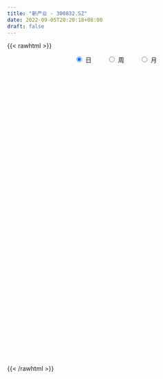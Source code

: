 ```yaml
---
title: "新产业 - 300832.SZ"
date: 2022-09-05T20:20:18+08:00
draft: false
---
```

{{< rawhtml >}}
    <div style="text-align: center">
        <label style="padding: 1rem;"><input style="margin-right: .5rem" type="radio" name="period" value="D" checked onclick="period_change(this)">日</label>
        <label style="padding: 1rem;"><input style="margin-right: .5rem" type="radio" name="period" value="W" onclick="period_change(this)">周</label>
        <label style="padding: 1rem;"><input style="margin-right: .5rem" type="radio" name="period" value="M" onclick="period_change(this)">月</label>
    </div>
    <div id="chart" style="height: 700px;"></div> 
    <script type="text/javascript">
        const D_v = [21527.23,15026.0,11870.18,11210.2,25094.48,33501.82,16575.4,20590.67,21605.47,18349.74,20082.68,20900.46,28835.96,21127.21,19014.3,18456.12,12357.0,22994.43,11749.67,22983.28,17287.8,11069.82,21533.46,12951.65,13551.0,11939.18,19285.1,33345.3,13698.25,9348.93,9142.89,15750.95,14903.64,15680.09,33486.33,20994.15,28727.74,29479.83,23113.18,37081.89,17005.87,15296.6,19901.8,12825.53,16899.08,10808.74,8749.0,52841.78,20041.59,22522.09,16405.88,12682.83,18683.96,24362.35,18783.94,9694.22,18273.26,9460.58,7686.54,16518.55,9190.98,8129.34,6752.28,12073.12,12780.47,7477.0,18889.81,6593.13,5570.04,7320.64,12380.61,7468.82,13187.35,9285.34,10644.51,11438.94,8049.69,6136.37,11923.19,10493.55,11040.78,8730.7,15473.18,10716.44,11436.16,12325.81,24031.91,15506.07,9952.88,11721.79,22081.49,15197.46,14693.81,19611.32,17001.48,17116.31,15898.29,26145.07,12942.13,11593.37,10640.98,8451.13,12917.7,15634.39,14927.59,11202.82,14709.58,23230.41,24079.88,15619.17,7248.31,7430.82,14419.42,6972.0,10994.29,27156.83,10879.34,10099.53,15909.0,13050.09,9344.82,9758.31,7877.58,8916.57,7563.95,8979.95,5427.55,10075.58,8568.0,5574.82,6245.0,8241.82,5571.52,11744.45,9634.76,12760.0,16151.71,9172.6,21357.0,11116.2,7708.0,10633.17,17064.03,15667.0,7739.89,9559.05,16909.41,13079.67,11556.09,8391.95,22087.15,14500.11,12113.99,13138.26,12563.25,10916.59,12159.4,8044.62,7601.78,11378.05,7690.92,6927.68,7895.95,6167.07,21597.94,10726.37,7018.56,16011.07,26267.03,10943.66,9916.38,7928.0,8378.45,10857.03,6319.0,6461.67,15354.07,30652.16,32934.47,24045.02,11995.91,12820.7,12899.47,32702.29,26874.79,37292.26,21626.6,21444.3,27337.27,39234.57,48042.19,33319.5,28482.96,16860.13,21324.38,30032.12,39875.13,32778.5,53518.41,35877.99,27888.57,20253.09,32884.33,21845.74,18645.17,37022.91,23620.7,23698.09,36100.74,21127.38,17225.76,24241.4,31165.07,35350.66,30525.92,23132.65,27979.11,21350.28,27248.67,23058.11,18722.77,13197.05,30185.66,14405.76,12204.4,22575.0,34882.9,24166.17,21987.6,29992.22,21754.9,26838.21,28628.58,26343.55,53608.32,38117.37,20462.2,22985.61,26938.74,42711.48,33674.98,24372.14,18238.57,19878.9,25561.65,12343.37,19353.55,114953.58,56322.38,42687.07,51518.64,22526.91,25818.15,16239.3,17912.05,22473.15,18649.07,28403.17,26365.28,19577.19,24125.56,16334.46,15402.12,14886.35,15523.94,17961.37,16798.81,22485.01,18641.2,11550.2,22511.73,58491.1,69114.57,31148.2,32020.52,17815.87,19061.72,22678.7,26548.48,31582.74,23321.6,17537.45,13656.4,12458.33,13215.83,19556.58,14976.9,29675.43,16685.92,60733.68,40936.24,20174.41,39574.67,30501.36,21081.91,15048.0,29839.2,21121.1,15977.86,17580.37,17023.33,45412.47,29025.31,27764.59,17903.49,13004.89,12013.4,14136.99,17810.95,19959.2,16373.95,27236.25,48381.5,26132.85,26868.74,40499.73,14343.31,12008.5,12094.76,30357.65,101301.91,47002.86,38465.62,28689.3,22611.92,34449.11,27852.61,21177.75,16380.9,21170.02,24077.48,19229.07,25893.16,21706.56,28492.3,25402.81,25273.21,15193.9,18131.58,52590.9,38949.58,38995.12,51630.01,46036.63,117680.42,83464.95,50668.78,23107.97,24788.38,39376.03,12867.7,25154.22,13361.49,13702.0,11469.57,11442.09,12632.25,11697.74,18093.96,34124.41,25647.1,20075.47,16992.92,12394.2,11570.93,15969.99,20351.66,19091.55,18536.74,23092.6,55387.91,30634.57,13402.58,15365.04,13828.52,18603.44,26018.36,33740.48,22797.96,59602.4,83970.46,51274.19,44702.36,33335.16,21715.11,21360.33,19083.12,27454.18,21074.46,24316.91,12905.1,27897.46,18188.58,20069.3,11276.1,18415.81,12621.5,12392.02,13255.82,18721.76,21508.04,18482.76,11532.3,17527.07,28206.98,28069.03,17828.81,72672.64,88073.46,74417.48,57501.19,35087.26,56444.64,38871.5,35728.35,36451.5,38174.97,36029.76,28968.9,21357.9,21034.28,33904.2,17540.8,21186.27,38209.37,27272.94,27077.66,22325.2,21457.63,20765.17,27950.24,25907.67,30380.69,17839.0,53022.72,27969.81,24824.15,42216.42,68438.81,46403.05,55437.77,44935.22,25934.41,25818.81,38123.6,29630.35,23390.92,31008.0,29193.24,49258.25,27120.12,44463.28,66398.8,42173.59,57764.16,46739.26,37408.68,28591.58,26973.4,20013.28,22035.97,23209.47,23195.1,23117.7,20106.3,17609.61,18997.49,13365.59,28057.76,19199.19,52570.79,20898.75,31054.3,22316.12,25370.5,30725.87,27402.3,32392.14,32267.99,17626.32,16528.87,16097.36,21070.05,15496.41,24452.31,14987.72,23219.52,16466.01,24700.67,19880.94,33625.52,19949.06,13533.17,59691.02,38223.08,22175.8,27073.24,27679.3,34457.94,23507.21]
const D_histogram = [0.0,0.0516923077,-0.2429293009,-0.413145441,0.1171275825,0.7016481567,0.8246130729,0.414471181,0.6014219844,0.8087470345,0.8680736679,1.0375948294,0.5067784721,0.1482451464,-0.2146736949,-0.6367702223,-0.7449952358,-1.4442884275,-1.9418624559,-1.6775018178,-1.3540431956,-0.9148775866,-0.7259832256,-0.4954322953,-0.1482584194,0.2547891189,0.6328574541,1.3071361368,1.5192890069,1.3895537779,1.1710553108,1.3517922144,1.5002578609,1.755140457,2.8328315337,3.3313604588,3.6124828482,3.3891149925,3.5842395089,2.7686137095,2.4172031644,1.8067941789,0.793896399,-0.4206234117,-0.5073289303,-0.2917883266,-0.0978271233,-1.1513590611,-1.9972055748,-2.8101286309,-2.8756526904,-2.890948989,-2.9752244371,-3.2823504981,-3.193117969,-3.1725820051,-3.4678324813,-3.400923818,-3.2208395698,-2.579439794,-2.2254724625,-1.8315728197,-1.4661329678,-1.2536855403,-0.9290683623,-0.8355861025,-1.1982100726,-1.2869893745,-1.1939881703,-1.1883155138,-0.9005630995,-0.5849720732,-0.0488864675,0.4410565215,0.9053836362,1.2749203856,1.2328295202,1.1408188058,0.8755145738,1.0999898642,1.3887077691,1.4371008862,1.4566861192,1.1188256208,1.0283825349,0.6780456527,0.0380424654,-0.601997652,-0.9333591036,-1.0434526222,-1.4208868016,-1.6709974683,-1.6431423029,-1.2064824028,-0.8375043108,-0.322888587,-0.0699775339,-0.0363160788,-0.0045498645,0.2113593373,0.2602988538,0.3118308006,0.5919572837,0.9999666865,1.1651581292,1.2823507107,1.5403581825,1.9563817563,1.6334184449,0.8981322715,0.4310276654,0.0004411431,-0.6910102865,-0.9848399641,-1.2740909424,-1.7115219645,-2.1888323635,-2.4071338898,-1.7971379596,-0.9830416715,-0.2869478323,0.1244875819,0.3905359443,0.7433510588,0.5968448243,0.2713287382,0.0861837793,-0.2395099882,-0.1308800081,-0.1427937975,-0.0518989846,-0.3045399347,-0.2754647665,0.0326728939,-0.1756969185,-0.6569131183,-0.9894976845,-1.2302927536,-1.7210463614,-1.9591053113,-1.911430946,-1.7683227749,-1.2344655864,-0.5032027453,-0.0338414157,0.4236124841,1.1677453688,1.8316364738,2.2760686128,2.6782689035,3.1250899717,3.1730249755,3.3919703548,3.6472009516,3.719049053,3.634995749,3.2125842541,2.5259092324,2.1288641741,1.9605858669,1.6566965553,1.2888977995,1.0231055997,0.7588220446,1.0787768418,1.2868406069,1.1767223981,0.4516206078,0.6894937136,0.5436802582,0.464365321,0.1030833656,-0.4360094808,-1.1466415866,-1.5739280885,-1.6642537729,-2.1443094417,-2.8570948106,-2.3744602574,-1.6653314728,-1.1954248349,-0.774836757,-0.5879610279,-4.2600051316,-6.4483932456,-7.3183386998,-7.4910788761,-7.1541083874,-6.562837682,-5.6431426551,-4.5286969834,-3.5802390635,-2.8616180094,-2.1669554837,-1.3937035059,-0.6493951011,0.1336844015,0.7593110016,1.2893745907,1.6177728462,1.7395183393,1.8688098739,1.8016174112,1.7083297007,1.6730729748,1.8541042317,1.7830132599,1.7086367409,1.5339263136,1.4589824703,1.4478119297,1.3277565314,1.0616730575,1.1342346571,1.142714761,1.1890292389,1.0567230685,0.9267545404,0.9273965498,1.0454077557,1.1180101036,1.0983610554,0.9039072964,0.8179828449,0.7778335253,0.6652369399,0.5001309217,0.341537071,0.1958365938,0.1585827309,0.2483284693,0.2834928058,0.4012960982,0.5204097976,0.8288348066,0.891967508,0.8285602568,0.7153554434,0.7807353039,0.9796452229,1.1091903391,1.0876607002,1.0970871031,1.0922890436,0.8893515863,0.7839864947,0.7039474686,0.1190688257,-0.3210753548,-0.6345725414,-0.6197895428,-0.6258000908,-0.5697119096,-0.5229300891,-0.5285523734,-0.5010652876,-0.4678028422,-0.3001335807,-0.1169529461,0.0200269499,0.1469880023,0.2370663784,0.2285655978,0.2386122457,0.2458118457,0.2273149423,0.221243282,0.2968020416,0.2733835067,0.2549028333,0.2609647573,0.4161522089,0.6793375102,0.8263901828,0.8214996657,0.7682595304,0.6417205201,0.4890880308,0.471853268,0.5214422569,0.4266085512,0.3192810008,0.3092148643,0.2488904831,0.1417912938,0.0081129999,-0.0905630512,-0.0929981247,-0.1413471042,-0.3636743187,-0.5491851555,-0.6125753355,-0.5589655606,-0.3691029578,-0.2350539373,-0.1092939392,0.0279015751,0.10246773,0.1802234847,0.1872066675,0.2409356574,0.4010085664,0.5214276687,0.4927052009,0.439171291,0.3859313118,0.3264905784,0.3095693639,0.3233090867,0.3471512257,0.2770050888,0.3060716704,0.3051186384,0.2885334864,0.1098380028,-0.1549661601,-0.3146408072,-0.3878475921,-0.3970309792,-0.2855655156,0.0584248342,0.2881226274,0.2911728424,0.194099042,0.0848645445,-0.0877241704,-0.122296122,-0.1990969946,-0.2378977219,-0.2975295502,-0.2719636376,-0.2179684911,-0.222516662,-0.2317424118,-0.231400981,-0.2315734585,-0.1568645328,-0.1434412022,-0.1024368667,0.0771067589,0.2228536771,0.2818333534,0.3197090813,0.2727199963,0.439224257,0.4139150653,0.262382505,0.1648019445,0.1019481099,-0.1402936686,-0.3032644042,-0.5087852752,-0.5828999283,-0.6492100302,-0.6878036787,-0.6645910996,-0.5653274338,-0.4369895526,-0.385504942,-0.4893098825,-0.5900784766,-0.5782937912,-0.498453498,-0.440909686,-0.3534037779,-0.2432418143,-0.1713250201,-0.0476251669,-0.0101637872,0.0874525142,0.3221171939,0.3979873419,0.4236888359,0.4443505508,0.4482703644,0.376013656,0.1587480523,-0.0751992276,-0.1131612637,0.1252122675,0.1187640951,-0.0544679512,-0.1290259469,-0.1100928342,-0.0696789557,-0.0107411561,-0.0026084845,0.0204852054,0.0408498696,-0.0227050541,-0.0467691935,-0.0083371275,0.031532787,0.0261078127,0.0212357095,0.0781820957,0.0890250872,0.1033852356,0.0640782603,0.0517605116,-0.0343724279,-0.0051862733,-0.0054322427,0.0684351907,0.1719637057,0.2589080109,0.2690448295,0.4315594247,0.6028591903,0.6595450939,0.7579811218,0.733384157,0.8093416606,0.8365609639,0.8567019537,0.7921785994,0.7138185818,0.6656429047,0.6048474927,0.5513524109,0.3961288398,0.2073523995,0.0427069377,-0.047225914,0.0083036829,-0.0017241243,-0.1512298174,-0.1859698305,-0.202691491,-0.2686841793,-0.2829914352,-0.2488301961,-0.1453083694,-0.11126012,0.0710796773,0.1311523079,0.1092276881,-0.0250939808,-0.0964064101,-0.162558422,-0.0671989365,0.0128661732,0.0542297054,0.0945709591,0.1332175201,0.0925293144,0.007228547,-0.1041320845,-0.1230050487,-0.0922114791,-0.09614781,-0.0371873641,0.0320242742,0.0765183878,0.1789561997,0.1498372965,0.1555942924,0.0427937204,0.0044507856,-0.0267051706,-0.1582378531,-0.2899075389,-0.2794447247,-0.3521152722,-0.381020889,-0.376920908,-0.3163897914,-0.3167527229,-0.4138923223,-0.4227025328,-0.4870434115,-0.4904476523,-0.4913759486,-0.4844783499,-0.4272606264,-0.3883921056,-0.398552906,-0.3748238191,-0.2243055042,-0.1363526093,-0.0982961349,-0.0990283063,-0.006383861,0.0729366669,0.0642768276,0.0697031388,0.0547971037,0.0514161888,0.0329828588,0.0340858698,-0.050342655,-0.1104497523,-0.1091521644,-0.2434087736,-0.3318673051,-0.3830360705,-0.3817498994,-0.3920938696,-0.2825706801,-0.2185243995]
const D_fast = [0.0,0.0646153846,-0.2907385492,-0.5642410495,-0.0046861304,0.755246483,1.0843646674,0.7778405707,1.1151468702,1.524658679,1.8010037294,2.2299235982,1.8258018589,1.5043298198,1.0877425548,0.5064534718,0.2119796493,-0.8483856492,-1.8314252916,-1.9864401079,-2.0014922846,-1.7910460723,-1.7836475176,-1.6769546612,-1.3668453901,-0.9001005721,-0.3638178734,0.6372448434,1.2292199653,1.4468731808,1.5211385414,2.0398234986,2.5633536104,3.2570213206,5.0429202808,6.3742893206,7.5585324221,8.1824433145,9.2736277081,9.150155336,9.403045582,9.2443351413,8.4299114611,7.1102357976,6.8966980464,7.0392915684,7.2087959909,5.8674242878,4.5222763804,3.0068211666,2.2223839345,1.4843503887,0.6562688313,-0.4714448542,-1.1804918174,-1.9531013548,-3.1153099513,-3.8986322425,-4.5237578867,-4.5272180594,-4.7296188436,-4.7936124056,-4.7947057958,-4.8956797533,-4.8033296659,-4.9187439317,-5.58092042,-5.9914470655,-6.1969429039,-6.4883491259,-6.4257374864,-6.2563894785,-5.7325254896,-5.1323183702,-4.4416453465,-3.7533785006,-3.4872619861,-3.294067999,-3.3404935875,-2.8410208311,-2.205125984,-1.7974576452,-1.4137008824,-1.4718549756,-1.3052024278,-1.4860278969,-2.1165204678,-2.9070599982,-3.4717612256,-3.8427178999,-4.5753737797,-5.2432338134,-5.6261642237,-5.4911249244,-5.3315229101,-4.897629333,-4.6622126633,-4.637630228,-4.6070014798,-4.3382524437,-4.2242382137,-4.0947485667,-3.6666327628,-3.0086316883,-2.5521507133,-2.1143704541,-1.4712734367,-0.5661544238,-0.480763124,-0.9915162296,-1.3508639193,-1.7813401558,-2.645544157,-3.1855838256,-3.7933575395,-4.6586690528,-5.6831875427,-6.5032725414,-6.3425611011,-5.7742252308,-5.1498683498,-4.7073110401,-4.3436286916,-3.8049758124,-3.8022708408,-4.0599547424,-4.2235537565,-4.6091250211,-4.5332150429,-4.5808272818,-4.502907215,-4.8316831488,-4.8714741722,-4.5551682883,-4.8074623303,-5.4529068097,-6.0328657971,-6.5812340545,-7.5022492527,-8.2300845305,-8.6602679016,-8.9592404242,-8.7339996323,-8.1285374776,-7.6676365019,-7.104279481,-6.0682102541,-4.9464100307,-3.9329607385,-2.8611932219,-1.6330996608,-0.7919084131,0.2750295549,1.4420603896,2.4436707542,3.2683663874,3.6491009561,3.5939032425,3.7290742277,4.0509423873,4.1612272145,4.1156529085,4.1056371086,4.0310590647,4.6207080723,5.1504819892,5.3345443799,4.7223477416,5.1325942758,5.1227008849,5.1594772779,4.8239661639,4.1758709474,3.178578445,2.3578099209,1.8514207933,0.835287764,-0.5917713075,-0.7027518187,-0.4099559022,-0.238905473,-0.0120265844,0.0278588878,-4.7091864989,-8.5096729243,-11.2092030534,-13.2547129488,-14.7062695569,-15.7557082719,-16.2467989089,-16.264527483,-16.211129329,-16.2079127773,-16.0549891225,-15.6301630211,-15.0482033917,-14.2317027886,-13.4162484382,-12.5638412014,-11.8309997344,-11.2743746564,-10.6778806534,-10.2946687632,-9.9608740485,-9.5778625308,-8.9333052159,-8.5586428728,-8.2058602066,-7.9970890554,-7.7072872811,-7.3565048394,-7.1446211048,-7.1452863144,-6.7891660505,-6.4950072563,-6.1514354687,-6.019560872,-5.9178407649,-5.6853496182,-5.3059864733,-4.9538815995,-4.6989403838,-4.6674173187,-4.548846059,-4.3945369972,-4.3408243478,-4.3808976355,-4.4541072184,-4.5508485472,-4.5484567274,-4.3966288717,-4.2905913337,-4.0724640167,-3.8232478679,-3.3076141574,-3.0214895789,-2.8777567659,-2.8121227184,-2.551559032,-2.1077378073,-1.7008951063,-1.4505095702,-1.1668113915,-0.89853719,-0.8791367509,-0.7885052187,-0.6925573777,-1.2476688141,-1.7680818334,-2.2402221552,-2.3803865424,-2.542847113,-2.6291869093,-2.713137611,-2.8508979887,-2.9486772248,-3.0323654899,-2.9397296236,-2.7857872256,-2.643800592,-2.4800925391,-2.3307475684,-2.2821069495,-2.2124072401,-2.1437546788,-2.1054228466,-2.0561836864,-1.9064244164,-1.8614970747,-1.8162520397,-1.7449489264,-1.4857234225,-1.0527037437,-0.6990535253,-0.4985691261,-0.3597443787,-0.325853259,-0.3562137406,-0.2554851864,-0.0755356332,-0.0637172012,-0.0912245014,-0.0239869218,-0.0220886823,-0.0937400481,-0.225390092,-0.3467069059,-0.3723915106,-0.4560772662,-0.7693230603,-1.092130186,-1.3086641998,-1.3947958152,-1.2972089518,-1.2219234156,-1.1234869023,-0.9793159943,-0.8791329068,-0.7563212809,-0.7025364312,-0.588573527,-0.3282484763,-0.0774724569,0.0169813755,0.0732402884,0.1164831371,0.1386650483,0.1991361747,0.2937031693,0.4043331146,0.40343825,0.5090227492,0.5843493768,0.6398975964,0.4886616135,0.1851159105,-0.0532189383,-0.2233876212,-0.3318287532,-0.2917546685,0.0668418898,0.3685703399,0.4444137656,0.3958647257,0.3078463642,0.1133266068,0.0481806247,-0.0783944966,-0.1766696544,-0.3106838702,-0.3531088671,-0.3536058433,-0.4137831797,-0.4809445324,-0.5384533468,-0.596519189,-0.5610263964,-0.5834633664,-0.5680682476,-0.3692479323,-0.1677875948,-0.0383495801,0.0794534181,0.1006443322,0.3769546571,0.4551242318,0.3691872976,0.3128072233,0.2754404161,-0.0018747795,-0.2406616161,-0.5733788059,-0.7932184411,-1.0218310506,-1.2323756187,-1.3753108146,-1.4173790072,-1.3982885141,-1.4431801391,-1.6693125502,-1.9176007635,-2.0503895258,-2.0951626072,-2.1478462167,-2.148691253,-2.099339743,-2.0702542039,-1.9584606424,-1.9235402094,-1.8040607795,-1.4888668013,-1.3134998178,-1.1818761148,-1.0501267622,-0.9341393576,-0.9123926519,-1.0899712426,-1.3427183294,-1.4089706814,-1.1392940833,-1.116051232,-1.3029002661,-1.4097147485,-1.4183048443,-1.3953107047,-1.3390581941,-1.3315776437,-1.3033626525,-1.2727855208,-1.3420167081,-1.3777731458,-1.3414253618,-1.2936722505,-1.2925702716,-1.2921334474,-1.2156415373,-1.182542274,-1.1423358167,-1.1656232269,-1.1650008477,-1.2597268942,-1.2318373079,-1.2334413379,-1.1424651069,-0.9959456654,-0.8442743575,-0.7668763316,-0.4964718801,-0.174457317,0.0471148601,0.3350461684,0.4937952429,0.7720881617,1.0084477059,1.2427641841,1.3762854797,1.4763801076,1.5946151567,1.6850316178,1.7693746388,1.7131832775,1.5762449372,1.4222762098,1.3205368796,1.3781423972,1.3676835589,1.1803704114,1.0991379408,1.0317434074,0.8985796744,0.8135245597,0.7854782497,0.852672984,0.8589062035,1.05901592,1.1518766277,1.1572589299,1.0166637658,0.921249734,0.8144581166,0.893017868,0.9762995209,1.0312204795,1.0952044729,1.167155414,1.1495995368,1.0661059062,0.9287122536,0.8790880272,0.886828727,0.8588554436,0.9085190484,0.9857367554,1.0493604659,1.1965373278,1.2048777486,1.2495333177,1.1474311758,1.1102009373,1.0723686885,0.9012765427,0.6971299721,0.6377316052,0.4770322396,0.3528714006,0.2627411546,0.2441748234,0.1646237112,-0.0359889689,-0.1504748126,-0.3365765441,-0.4625926979,-0.5863649814,-0.7005869702,-0.7501844032,-0.8084139089,-0.9182129358,-0.9881898037,-0.8937478648,-0.8398831222,-0.8264006815,-0.8518899296,-0.7608414495,-0.6632867549,-0.6558773873,-0.6330252914,-0.6342320506,-0.6247589183,-0.6349465335,-0.6253220551,-0.7223362437,-0.810055779,-0.8360462322,-1.0311550349,-1.2025803926,-1.3495081756,-1.4436594793,-1.552026917,-1.5131463975,-1.5037312168]
const D_slow = [0.0,0.0129230769,-0.0478092483,-0.1510956085,-0.1218137129,0.0535983263,0.2597515945,0.3633693897,0.5137248858,0.7159116445,0.9329300614,1.1923287688,1.3190233868,1.3560846734,1.3024162497,1.1432236941,0.9569748852,0.5959027783,0.1104371643,-0.3089382901,-0.647449089,-0.8761684857,-1.0576642921,-1.1815223659,-1.2185869707,-1.154889691,-0.9966753275,-0.6698912933,-0.2900690416,0.0573194029,0.3500832306,0.6880312842,1.0630957494,1.5018808637,2.2100887471,3.0429288618,3.9460495739,4.793328322,5.6893881992,6.3815416266,6.9858424177,7.4375409624,7.6360150621,7.5308592092,7.4040269766,7.331079895,7.3066231142,7.0187833489,6.5194819552,5.8169497975,5.0980366249,4.3752993776,3.6314932684,2.8109056439,2.0126261516,1.2194806503,0.35252253,-0.4977084245,-1.3029183169,-1.9477782654,-2.5041463811,-2.962039586,-3.3285728279,-3.641994213,-3.8742613036,-4.0831578292,-4.3827103474,-4.704457691,-5.0029547336,-5.300033612,-5.5251743869,-5.6714174052,-5.6836390221,-5.5733748917,-5.3470289827,-5.0282988863,-4.7200915062,-4.4348868048,-4.2160081613,-3.9410106953,-3.593833753,-3.2345585315,-2.8703870017,-2.5906805964,-2.3335849627,-2.1640735496,-2.1545629332,-2.3050623462,-2.5384021221,-2.7992652776,-3.1544869781,-3.5722363451,-3.9830219208,-4.2846425215,-4.4940185992,-4.574740746,-4.5922351295,-4.6013141492,-4.6024516153,-4.549611781,-4.4845370675,-4.4065793674,-4.2585900465,-4.0085983748,-3.7173088425,-3.3967211648,-3.0116316192,-2.5225361801,-2.1141815689,-1.889648501,-1.7818915847,-1.7817812989,-1.9545338705,-2.2007438616,-2.5192665972,-2.9471470883,-3.4943551792,-4.0961386516,-4.5454231415,-4.7911835594,-4.8629205175,-4.831798622,-4.7341646359,-4.5483268712,-4.3991156651,-4.3312834806,-4.3097375358,-4.3696150328,-4.4023350349,-4.4380334842,-4.4510082304,-4.5271432141,-4.5960094057,-4.5878411822,-4.6317654118,-4.7959936914,-5.0433681126,-5.3509413009,-5.7812028913,-6.2709792191,-6.7488369556,-7.1909176493,-7.4995340459,-7.6253347323,-7.6337950862,-7.5278919652,-7.2359556229,-6.7780465045,-6.2090293513,-5.5394621254,-4.7581896325,-3.9649333886,-3.1169407999,-2.205140562,-1.2753782988,-0.3666293615,0.436516702,1.0679940101,1.6002100536,2.0903565204,2.5045306592,2.8267551091,3.082531509,3.2722370201,3.5419312306,3.8636413823,4.1578219818,4.2707271338,4.4431005622,4.5790206267,4.695111957,4.7208827984,4.6118804282,4.3252200315,3.9317380094,3.5156745662,2.9795972058,2.2653235031,1.6717084387,1.2553755706,0.9565193618,0.7628101726,0.6158199156,-0.4491813673,-2.0612796787,-3.8908643536,-5.7636340727,-7.5521611695,-9.19287059,-10.6036562538,-11.7358304996,-12.6308902655,-13.3462947678,-13.8880336388,-14.2364595152,-14.3988082905,-14.3653871901,-14.1755594398,-13.8532157921,-13.4487725805,-13.0138929957,-12.5466905272,-12.0962861744,-11.6692037492,-11.2509355055,-10.7874094476,-10.3416561327,-9.9144969474,-9.531015369,-9.1662697515,-8.804316769,-8.4723776362,-8.2069593718,-7.9234007076,-7.6377220173,-7.3404647076,-7.0762839405,-6.8445953054,-6.6127461679,-6.351394229,-6.0718917031,-5.7973014393,-5.5713246151,-5.3668289039,-5.1723705226,-5.0060612876,-4.8810285572,-4.7956442894,-4.746685141,-4.7070394583,-4.644957341,-4.5740841395,-4.473760115,-4.3436576655,-4.1364489639,-3.9134570869,-3.7063170227,-3.5274781618,-3.3322943359,-3.0873830302,-2.8100854454,-2.5381702703,-2.2638984946,-1.9908262337,-1.7684883371,-1.5724917134,-1.3965048463,-1.3667376398,-1.4470064786,-1.6056496139,-1.7605969996,-1.9170470223,-2.0594749997,-2.190207522,-2.3223456153,-2.4476119372,-2.5645626477,-2.6395960429,-2.6688342794,-2.663827542,-2.6270805414,-2.5678139468,-2.5106725473,-2.4510194859,-2.3895665245,-2.3327377889,-2.2774269684,-2.203226458,-2.1348805813,-2.071154873,-2.0059136837,-1.9018756315,-1.7320412539,-1.5254437082,-1.3200687918,-1.1280039092,-0.9675737791,-0.8453017714,-0.7273384544,-0.5969778902,-0.4903257524,-0.4105055022,-0.3332017861,-0.2709791654,-0.2355313419,-0.2335030919,-0.2561438547,-0.2793933859,-0.3147301619,-0.4056487416,-0.5429450305,-0.6960888644,-0.8358302545,-0.928105994,-0.9868694783,-1.0141929631,-1.0072175693,-0.9816006368,-0.9365447656,-0.8897430988,-0.8295091844,-0.7292570428,-0.5989001256,-0.4757238254,-0.3659310026,-0.2694481747,-0.1878255301,-0.1104331891,-0.0296059174,0.057181889,0.1264331612,0.2029510788,0.2792307384,0.35136411,0.3788236107,0.3400820707,0.2614218689,0.1644599708,0.065202226,-0.0061891529,0.0084170557,0.0804477125,0.1532409231,0.2017656837,0.2229818198,0.2010507772,0.1704767467,0.120702498,0.0612280675,-0.01315432,-0.0811452294,-0.1356373522,-0.1912665177,-0.2492021206,-0.3070523659,-0.3649457305,-0.4041618637,-0.4400221642,-0.4656313809,-0.4463546912,-0.3906412719,-0.3201829336,-0.2402556632,-0.1720756641,-0.0622695999,0.0412091664,0.1068047927,0.1480052788,0.1734923063,0.1384188891,0.0626027881,-0.0645935307,-0.2103185128,-0.3726210204,-0.54457194,-0.7107197149,-0.8520515734,-0.9612989615,-1.057675197,-1.1800026677,-1.3275222868,-1.4720957346,-1.5967091091,-1.7069365306,-1.7952874751,-1.8560979287,-1.8989291837,-1.9108354755,-1.9133764223,-1.8915132937,-1.8109839952,-1.7114871597,-1.6055649508,-1.4944773131,-1.382409722,-1.288406308,-1.2487192949,-1.2675191018,-1.2958094177,-1.2645063508,-1.2348153271,-1.2484323149,-1.2806888016,-1.3082120101,-1.325631749,-1.3283170381,-1.3289691592,-1.3238478579,-1.3136353904,-1.319311654,-1.3310039523,-1.3330882342,-1.3252050375,-1.3186780843,-1.3133691569,-1.293823633,-1.2715673612,-1.2457210523,-1.2297014872,-1.2167613593,-1.2253544663,-1.2266510346,-1.2280090953,-1.2109002976,-1.1679093711,-1.1031823684,-1.035921161,-0.9280313049,-0.7773165073,-0.6124302338,-0.4229349534,-0.2395889141,-0.037253499,0.171886742,0.3860622304,0.5841068803,0.7625615257,0.9289722519,1.0801841251,1.2180222278,1.3170544378,1.3688925377,1.3795692721,1.3677627936,1.3698387143,1.3694076832,1.3316002289,1.2851077713,1.2344348985,1.1672638537,1.0965159949,1.0343084458,0.9979813535,0.9701663235,0.9879362428,1.0207243198,1.0480312418,1.0417577466,1.0176561441,0.9770165386,0.9602168045,0.9634333478,0.9769907741,1.0006335139,1.0339378939,1.0570702225,1.0588773592,1.0328443381,1.0020930759,0.9790402061,0.9550032536,0.9457064126,0.9537124812,0.9728420781,1.017581128,1.0550404522,1.0939390253,1.1046374554,1.1057501518,1.0990738591,1.0595143958,0.9870375111,0.9171763299,0.8291475119,0.7338922896,0.6396620626,0.5605646148,0.481376434,0.3779033535,0.2722277203,0.1504668674,0.0278549543,-0.0949890328,-0.2161086203,-0.3229237769,-0.4200218033,-0.5196600298,-0.6133659846,-0.6694423606,-0.7035305129,-0.7281045467,-0.7528616232,-0.7544575885,-0.7362234218,-0.7201542149,-0.7027284302,-0.6890291543,-0.6761751071,-0.6679293924,-0.6594079249,-0.6719935887,-0.6996060267,-0.7268940678,-0.7877462612,-0.8707130875,-0.9664721051,-1.06190958,-1.1599330474,-1.2305757174,-1.2852068173]
const D_data = [['2020-08-17', 145.45, 153.8, 145.0, 155.4],['2020-08-18', 153.78, 154.61, 153.2, 158.49],['2020-08-19', 154.05, 149.53, 149.01, 154.9],['2020-08-20', 147.81, 149.55, 147.01, 151.47],['2020-08-21', 151.51, 159.17, 151.51, 161.38],['2020-08-24', 164.33, 163.2, 160.0, 167.48],['2020-08-25', 163.47, 159.97, 159.58, 164.75],['2020-08-26', 157.65, 153.05, 152.8, 160.0],['2020-08-27', 152.9, 160.4, 150.08, 161.74],['2020-08-28', 159.98, 162.38, 158.0, 163.8],['2020-08-31', 163.5, 162.04, 160.99, 166.8],['2020-09-01', 162.0, 164.96, 160.1, 169.8],['2020-09-02', 164.17, 156.0, 155.33, 164.77],['2020-09-03', 155.93, 156.2, 153.2, 158.0],['2020-09-04', 153.1, 154.35, 152.5, 156.96],['2020-09-07', 156.0, 151.31, 150.5, 156.0],['2020-09-08', 151.4, 153.4, 148.15, 154.19],['2020-09-09', 152.0, 143.03, 142.0, 152.66],['2020-09-10', 143.3, 141.0, 140.33, 145.86],['2020-09-11', 141.96, 148.45, 137.65, 151.96],['2020-09-14', 150.01, 149.5, 148.88, 154.0],['2020-09-15', 149.74, 152.0, 147.13, 152.83],['2020-09-16', 156.01, 149.77, 149.66, 160.0],['2020-09-17', 148.11, 150.78, 146.55, 152.48],['2020-09-18', 150.81, 153.38, 150.81, 155.46],['2020-09-21', 152.42, 155.99, 151.91, 157.5],['2020-09-22', 155.75, 158.0, 155.0, 160.25],['2020-09-23', 157.8, 165.23, 156.57, 170.88],['2020-09-24', 164.51, 162.91, 161.8, 167.0],['2020-09-25', 159.08, 160.0, 159.08, 163.78],['2020-09-28', 162.56, 159.0, 158.01, 163.39],['2020-09-29', 160.03, 164.99, 158.0, 166.85],['2020-09-30', 164.64, 166.75, 164.0, 169.9],['2020-10-09', 171.02, 170.67, 167.03, 171.71],['2020-10-12', 171.97, 186.71, 171.97, 187.0],['2020-10-13', 187.2, 186.58, 184.3, 190.4],['2020-10-14', 187.0, 189.26, 185.51, 196.5],['2020-10-15', 190.0, 186.53, 184.0, 204.08],['2020-10-16', 187.0, 195.25, 183.02, 195.5],['2020-10-19', 197.5, 184.31, 181.01, 197.5],['2020-10-20', 182.84, 190.0, 182.71, 190.98],['2020-10-21', 194.0, 186.87, 185.58, 196.5],['2020-10-22', 185.94, 179.54, 174.81, 185.99],['2020-10-23', 181.33, 172.2, 171.05, 181.77],['2020-10-26', 171.45, 183.5, 169.19, 184.01],['2020-10-27', 180.89, 188.37, 180.86, 188.76],['2020-10-28', 187.49, 190.1, 185.01, 190.1],['2020-10-29', 183.58, 172.65, 165.0, 184.0],['2020-10-30', 169.99, 169.8, 168.38, 173.39],['2020-11-02', 169.97, 164.66, 159.19, 169.97],['2020-11-03', 165.51, 170.14, 163.0, 170.56],['2020-11-04', 169.88, 168.91, 166.81, 170.7],['2020-11-05', 169.98, 165.99, 164.14, 170.18],['2020-11-06', 166.0, 160.08, 157.6, 166.66],['2020-11-09', 161.32, 162.2, 157.38, 164.87],['2020-11-10', 163.5, 159.31, 159.0, 163.5],['2020-11-11', 158.47, 152.05, 152.0, 159.89],['2020-11-12', 152.18, 153.2, 152.18, 156.56],['2020-11-13', 154.34, 152.5, 151.35, 154.34],['2020-11-16', 154.8, 157.95, 152.0, 161.69],['2020-11-17', 159.0, 154.8, 153.5, 159.49],['2020-11-18', 155.0, 155.31, 153.56, 156.8],['2020-11-19', 155.28, 155.24, 154.2, 157.2],['2020-11-20', 156.3, 153.3, 152.37, 159.55],['2020-11-23', 152.06, 154.75, 150.88, 155.0],['2020-11-24', 154.0, 151.71, 151.6, 154.99],['2020-11-25', 150.25, 143.84, 143.6, 151.8],['2020-11-26', 143.87, 144.4, 141.56, 144.99],['2020-11-27', 144.42, 145.0, 142.28, 146.6],['2020-11-30', 145.82, 142.48, 141.14, 145.82],['2020-12-01', 143.0, 145.2, 142.58, 147.17],['2020-12-02', 145.0, 145.79, 143.12, 146.72],['2020-12-03', 145.19, 149.8, 145.19, 151.0],['2020-12-04', 148.01, 151.36, 148.01, 152.27],['2020-12-07', 151.37, 153.39, 150.66, 155.1],['2020-12-08', 153.4, 154.6, 153.4, 156.68],['2020-12-09', 154.63, 150.64, 150.64, 155.53],['2020-12-10', 149.95, 149.95, 148.02, 153.18],['2020-12-11', 149.7, 147.0, 146.0, 152.68],['2020-12-14', 147.01, 153.24, 147.01, 153.85],['2020-12-15', 153.9, 155.9, 152.51, 156.94],['2020-12-16', 155.1, 154.45, 152.6, 156.66],['2020-12-17', 154.06, 155.0, 153.77, 158.18],['2020-12-18', 155.0, 150.3, 150.3, 155.5],['2020-12-21', 150.01, 152.75, 148.03, 153.57],['2020-12-22', 153.01, 148.66, 148.66, 154.52],['2020-12-23', 148.0, 142.32, 140.0, 148.88],['2020-12-24', 141.88, 138.3, 137.07, 143.38],['2020-12-25', 137.3, 138.57, 137.3, 140.5],['2020-12-28', 138.0, 138.97, 138.0, 140.98],['2020-12-29', 138.5, 132.88, 131.0, 139.4],['2020-12-30', 134.01, 131.05, 129.8, 134.34],['2020-12-31', 132.06, 132.06, 131.03, 133.5],['2021-01-04', 132.81, 136.71, 131.02, 137.46],['2021-01-05', 135.0, 136.6, 134.57, 138.52],['2021-01-06', 137.37, 139.71, 136.48, 140.22],['2021-01-07', 141.6, 137.7, 135.53, 142.0],['2021-01-08', 138.5, 135.03, 130.15, 138.5],['2021-01-11', 135.0, 134.51, 134.2, 137.78],['2021-01-12', 134.2, 136.92, 133.6, 136.99],['2021-01-13', 136.5, 135.09, 134.59, 138.49],['2021-01-14', 135.9, 134.99, 132.3, 136.08],['2021-01-15', 135.0, 138.5, 134.3, 138.5],['2021-01-18', 139.0, 142.02, 137.0, 142.97],['2021-01-19', 142.0, 140.85, 140.8, 145.98],['2021-01-20', 140.97, 141.49, 140.5, 144.8],['2021-01-21', 144.0, 144.95, 142.0, 145.88],['2021-01-22', 144.4, 149.77, 143.0, 151.3],['2021-01-25', 152.0, 141.87, 141.8, 152.04],['2021-01-26', 140.0, 134.56, 134.5, 140.58],['2021-01-27', 135.17, 134.93, 133.31, 136.56],['2021-01-28', 133.9, 132.87, 131.77, 135.4],['2021-01-29', 132.13, 126.01, 121.0, 134.68],['2021-02-01', 124.64, 127.35, 123.9, 128.8],['2021-02-02', 126.53, 124.58, 123.9, 128.38],['2021-02-03', 123.69, 119.16, 111.0, 124.55],['2021-02-04', 116.79, 114.15, 112.5, 117.98],['2021-02-05', 114.51, 113.12, 112.8, 116.88],['2021-02-08', 113.03, 122.26, 113.0, 123.69],['2021-02-09', 122.5, 126.9, 121.0, 128.0],['2021-02-10', 126.99, 128.32, 125.01, 131.11],['2021-02-18', 131.0, 127.0, 124.55, 131.2],['2021-02-19', 127.25, 126.54, 124.0, 127.77],['2021-02-22', 127.5, 129.1, 125.34, 129.89],['2021-02-23', 128.0, 123.3, 122.68, 128.01],['2021-02-24', 123.02, 119.5, 118.5, 124.54],['2021-02-25', 118.53, 119.4, 118.3, 121.76],['2021-02-26', 117.0, 115.57, 114.0, 117.0],['2021-03-01', 117.74, 119.65, 116.02, 119.89],['2021-03-02', 119.23, 117.66, 117.09, 120.0],['2021-03-03', 117.7, 118.45, 116.3, 118.5],['2021-03-04', 118.44, 112.92, 112.3, 118.44],['2021-03-05', 111.19, 114.96, 110.32, 115.63],['2021-03-08', 115.3, 118.62, 111.81, 120.8],['2021-03-09', 116.0, 111.7, 111.0, 116.7],['2021-03-10', 111.11, 105.4, 105.1, 113.88],['2021-03-11', 105.41, 103.69, 101.1, 105.7],['2021-03-12', 103.35, 101.65, 100.5, 105.36],['2021-03-15', 100.98, 94.55, 92.5, 101.72],['2021-03-16', 94.94, 93.4, 92.59, 96.42],['2021-03-17', 92.92, 93.98, 92.92, 95.5],['2021-03-18', 94.08, 93.22, 92.6, 94.99],['2021-03-19', 92.09, 97.7, 91.67, 99.12],['2021-03-22', 99.0, 101.83, 97.71, 104.3],['2021-03-23', 100.96, 100.5, 99.0, 103.26],['2021-03-24', 99.38, 101.94, 99.21, 102.88],['2021-03-25', 101.2, 108.38, 101.2, 109.65],['2021-03-26', 109.0, 111.4, 107.2, 112.62],['2021-03-29', 112.11, 112.38, 109.56, 113.88],['2021-03-30', 112.3, 115.3, 111.81, 115.61],['2021-03-31', 116.36, 119.76, 116.36, 126.0],['2021-04-01', 119.76, 118.01, 114.33, 121.99],['2021-04-02', 118.12, 123.01, 118.01, 123.88],['2021-04-06', 123.22, 127.2, 122.88, 128.6],['2021-04-07', 128.99, 128.5, 126.72, 129.77],['2021-04-08', 128.37, 129.35, 127.0, 129.65],['2021-04-09', 130.0, 126.49, 122.68, 130.66],['2021-04-12', 127.0, 122.58, 122.16, 127.0],['2021-04-13', 123.0, 125.33, 122.95, 127.79],['2021-04-14', 125.0, 128.57, 125.0, 131.25],['2021-04-15', 127.98, 127.37, 127.21, 130.04],['2021-04-16', 127.76, 126.31, 125.11, 129.31],['2021-04-19', 125.24, 127.22, 123.5, 127.88],['2021-04-20', 127.22, 126.97, 125.6, 129.5],['2021-04-21', 127.15, 135.67, 125.51, 136.56],['2021-04-22', 135.0, 137.18, 133.0, 138.1],['2021-04-23', 137.18, 135.02, 134.6, 138.39],['2021-04-26', 135.03, 126.3, 125.18, 137.47],['2021-04-27', 129.6, 138.13, 125.0, 141.2],['2021-04-28', 137.49, 134.71, 133.13, 138.0],['2021-04-29', 134.89, 136.0, 132.51, 137.7],['2021-04-30', 135.4, 132.17, 132.06, 138.01],['2021-05-06', 132.11, 128.03, 127.14, 133.19],['2021-05-07', 128.32, 122.49, 121.19, 129.16],['2021-05-10', 122.0, 122.45, 119.47, 123.84],['2021-05-11', 122.2, 124.5, 120.04, 126.5],['2021-05-12', 126.0, 117.0, 116.72, 126.0],['2021-05-13', 112.33, 109.21, 108.64, 115.32],['2021-05-14', 111.18, 121.75, 109.92, 122.29],['2021-05-17', 121.65, 126.41, 121.0, 129.0],['2021-05-18', 126.46, 125.62, 124.4, 128.29],['2021-05-19', 125.6, 126.75, 124.38, 128.62],['2021-05-20', 127.8, 125.02, 124.49, 127.84],['2021-05-21', 65.28, 65.25, 64.02, 67.8],['2021-05-24', 64.98, 63.46, 61.82, 64.98],['2021-05-25', 63.4, 65.73, 62.71, 66.65],['2021-05-26', 65.3, 65.0, 64.55, 67.0],['2021-05-27', 65.1, 65.0, 64.0, 65.59],['2021-05-28', 65.3, 64.0, 63.62, 66.0],['2021-05-31', 64.11, 65.9, 64.0, 67.16],['2021-06-01', 66.89, 68.18, 65.55, 69.0],['2021-06-02', 69.06, 66.7, 66.58, 69.4],['2021-06-03', 66.27, 63.9, 63.88, 66.27],['2021-06-04', 63.34, 63.47, 63.0, 64.39],['2021-06-07', 63.12, 65.0, 61.6, 65.16],['2021-06-08', 65.0, 65.89, 64.03, 66.63],['2021-06-09', 66.32, 68.26, 65.39, 69.08],['2021-06-10', 68.27, 68.43, 67.22, 69.1],['2021-06-11', 68.8, 69.19, 67.4, 69.88],['2021-06-15', 69.29, 68.21, 66.68, 70.35],['2021-06-16', 68.28, 66.3, 65.65, 69.18],['2021-06-17', 66.7, 66.7, 66.0, 67.48],['2021-06-18', 66.9, 64.12, 62.78, 67.0],['2021-06-21', 64.0, 63.07, 62.88, 64.12],['2021-06-22', 63.0, 63.17, 62.4, 63.69],['2021-06-23', 63.53, 66.12, 62.74, 66.6],['2021-06-24', 65.69, 63.21, 63.11, 66.1],['2021-06-25', 63.01, 62.73, 62.18, 65.07],['2021-06-28', 62.7, 60.71, 59.8, 62.73],['2021-06-29', 61.2, 61.15, 60.36, 61.99],['2021-06-30', 61.16, 61.6, 60.68, 62.0],['2021-07-01', 61.42, 59.76, 59.76, 61.82],['2021-07-02', 59.61, 56.65, 56.65, 59.73],['2021-07-05', 57.19, 60.1, 56.11, 60.89],['2021-07-06', 59.79, 59.32, 58.02, 61.5],['2021-07-07', 59.18, 59.81, 58.52, 60.37],['2021-07-08', 60.0, 57.21, 56.81, 60.34],['2021-07-09', 57.21, 56.33, 55.8, 58.3],['2021-07-12', 57.0, 57.4, 56.7, 59.53],['2021-07-13', 57.54, 59.06, 57.1, 59.5],['2021-07-14', 59.18, 58.99, 58.12, 59.61],['2021-07-15', 58.61, 58.02, 57.0, 59.29],['2021-07-16', 57.82, 55.24, 54.9, 58.36],['2021-07-19', 54.9, 55.75, 54.27, 56.25],['2021-07-20', 55.8, 55.87, 55.24, 56.77],['2021-07-21', 55.6, 54.4, 54.28, 56.5],['2021-07-22', 54.38, 52.75, 52.23, 54.62],['2021-07-23', 53.2, 51.6, 50.94, 53.48],['2021-07-26', 51.0, 50.47, 50.2, 52.18],['2021-07-27', 50.51, 50.8, 50.21, 52.3],['2021-07-28', 50.86, 52.03, 50.86, 53.0],['2021-07-29', 52.0, 51.24, 50.9, 52.68],['2021-07-30', 51.18, 52.32, 49.77, 53.01],['2021-08-02', 52.75, 52.72, 51.8, 53.38],['2021-08-03', 52.06, 56.19, 52.0, 57.38],['2021-08-04', 56.21, 54.24, 53.37, 56.7],['2021-08-05', 53.25, 52.8, 52.78, 54.45],['2021-08-06', 52.52, 51.8, 50.67, 53.0],['2021-08-09', 51.8, 54.02, 51.32, 54.2],['2021-08-10', 54.19, 56.66, 53.12, 57.38],['2021-08-11', 56.66, 57.1, 55.71, 58.19],['2021-08-12', 57.54, 56.0, 55.5, 58.85],['2021-08-13', 55.81, 56.89, 55.75, 57.53],['2021-08-16', 56.38, 57.3, 56.1, 58.48],['2021-08-17', 57.3, 54.78, 54.4, 57.84],['2021-08-18', 55.98, 55.6, 55.01, 56.93],['2021-08-19', 55.04, 55.8, 54.68, 56.39],['2021-08-20', 51.95, 47.8, 45.99, 52.0],['2021-08-23', 47.5, 46.55, 46.32, 48.0],['2021-08-24', 46.48, 45.49, 44.8, 46.8],['2021-08-25', 45.71, 48.05, 45.21, 48.95],['2021-08-26', 48.68, 47.05, 47.02, 48.7],['2021-08-27', 47.2, 47.2, 46.22, 48.87],['2021-08-30', 47.78, 46.62, 46.52, 48.19],['2021-08-31', 46.71, 45.33, 45.2, 47.09],['2021-09-01', 45.55, 45.05, 44.6, 46.05],['2021-09-02', 44.95, 44.54, 44.31, 45.17],['2021-09-03', 44.69, 46.09, 44.2, 46.5],['2021-09-06', 46.09, 46.69, 45.6, 47.05],['2021-09-07', 46.69, 46.56, 46.4, 47.97],['2021-09-08', 46.7, 46.84, 46.26, 48.41],['2021-09-09', 46.6, 46.75, 45.88, 46.89],['2021-09-10', 46.77, 45.56, 45.48, 46.85],['2021-09-13', 45.64, 45.63, 45.39, 46.59],['2021-09-14', 45.5, 45.49, 45.12, 45.98],['2021-09-15', 45.9, 44.99, 44.5, 46.15],['2021-09-16', 45.3, 44.93, 44.44, 45.3],['2021-09-17', 44.5, 46.03, 44.4, 46.6],['2021-09-22', 45.99, 44.85, 44.54, 45.99],['2021-09-23', 44.85, 44.71, 44.51, 45.25],['2021-09-24', 44.73, 44.9, 44.53, 45.53],['2021-09-27', 44.99, 47.2, 44.81, 47.5],['2021-09-28', 47.0, 49.87, 46.66, 50.61],['2021-09-29', 49.5, 49.9, 49.26, 50.6],['2021-09-30', 49.75, 48.84, 48.48, 51.16],['2021-10-08', 48.93, 48.54, 47.93, 49.21],['2021-10-11', 48.98, 47.55, 47.2, 49.0],['2021-10-12', 47.22, 46.79, 46.3, 48.0],['2021-10-13', 46.98, 48.3, 46.77, 49.5],['2021-10-14', 48.6, 49.53, 48.06, 50.0],['2021-10-15', 49.54, 47.9, 47.65, 49.98],['2021-10-18', 47.77, 47.43, 46.8, 48.39],['2021-10-19', 47.7, 48.53, 47.1, 48.76],['2021-10-20', 48.4, 47.89, 47.33, 48.53],['2021-10-21', 48.12, 46.97, 46.84, 48.87],['2021-10-22', 46.76, 46.01, 45.78, 47.12],['2021-10-25', 46.89, 45.75, 45.58, 46.89],['2021-10-26', 45.51, 46.57, 45.12, 47.38],['2021-10-27', 46.06, 45.72, 45.18, 46.5],['2021-10-28', 44.0, 42.55, 41.53, 44.87],['2021-10-29', 43.15, 41.47, 41.0, 43.22],['2021-11-01', 41.47, 41.77, 40.67, 41.96],['2021-11-02', 41.65, 42.63, 41.65, 44.99],['2021-11-03', 42.58, 44.5, 42.5, 45.5],['2021-11-04', 44.3, 44.3, 43.72, 44.99],['2021-11-05', 44.3, 44.62, 44.0, 44.98],['2021-11-08', 44.62, 45.3, 43.52, 45.69],['2021-11-09', 45.7, 45.0, 43.91, 45.82],['2021-11-10', 44.99, 45.43, 44.45, 45.63],['2021-11-11', 45.39, 44.79, 44.66, 45.79],['2021-11-12', 44.9, 45.59, 44.61, 45.88],['2021-11-15', 46.22, 47.65, 45.31, 48.84],['2021-11-16', 47.66, 48.19, 47.2, 48.86],['2021-11-17', 48.01, 46.9, 46.28, 48.5],['2021-11-18', 46.92, 46.68, 45.73, 46.98],['2021-11-19', 46.5, 46.68, 45.86, 46.98],['2021-11-22', 46.93, 46.55, 46.06, 46.93],['2021-11-23', 46.37, 47.11, 46.37, 47.47],['2021-11-24', 47.11, 47.73, 46.56, 47.93],['2021-11-25', 47.73, 48.23, 47.34, 48.75],['2021-11-26', 48.23, 47.19, 47.01, 48.66],['2021-11-29', 47.86, 48.58, 47.37, 49.0],['2021-11-30', 48.01, 48.56, 47.23, 48.59],['2021-12-01', 48.56, 48.6, 48.03, 48.98],['2021-12-02', 48.89, 46.25, 46.05, 48.89],['2021-12-03', 45.27, 44.0, 43.48, 45.9],['2021-12-06', 43.86, 44.02, 43.5, 44.3],['2021-12-07', 44.15, 44.22, 44.0, 44.58],['2021-12-08', 44.45, 44.5, 44.1, 44.79],['2021-12-09', 44.39, 46.02, 44.22, 46.81],['2021-12-10', 45.76, 50.08, 45.73, 51.94],['2021-12-13', 50.0, 50.35, 49.58, 51.0],['2021-12-14', 51.25, 48.39, 48.23, 51.25],['2021-12-15', 48.8, 47.1, 47.0, 48.8],['2021-12-16', 47.09, 46.53, 46.5, 47.76],['2021-12-17', 46.78, 45.0, 44.8, 46.88],['2021-12-20', 45.39, 46.11, 45.06, 46.47],['2021-12-21', 46.2, 45.17, 44.94, 46.21],['2021-12-22', 45.26, 45.17, 44.85, 45.7],['2021-12-23', 45.1, 44.43, 44.18, 45.7],['2021-12-24', 44.4, 45.17, 44.4, 45.45],['2021-12-27', 45.25, 45.53, 45.21, 46.14],['2021-12-28', 45.68, 44.73, 44.36, 46.18],['2021-12-29', 44.94, 44.42, 44.33, 45.2],['2021-12-30', 44.5, 44.29, 43.73, 44.66],['2021-12-31', 44.37, 44.05, 44.0, 44.79],['2022-01-04', 44.06, 44.98, 44.06, 45.5],['2022-01-05', 44.85, 44.27, 44.12, 45.15],['2022-01-06', 44.13, 44.6, 43.86, 45.09],['2022-01-07', 44.75, 46.86, 44.4, 47.92],['2022-01-10', 47.01, 47.38, 46.11, 48.38],['2022-01-11', 47.1, 47.0, 46.25, 48.35],['2022-01-12', 46.83, 47.2, 46.05, 48.6],['2022-01-13', 46.91, 46.32, 46.26, 48.4],['2022-01-14', 46.98, 49.59, 46.5, 49.88],['2022-01-17', 49.0, 47.91, 46.58, 49.0],['2022-01-18', 47.4, 46.13, 45.67, 47.4],['2022-01-19', 45.9, 46.32, 45.18, 46.63],['2022-01-20', 46.4, 46.45, 45.73, 46.9],['2022-01-21', 46.29, 43.38, 43.23, 46.3],['2022-01-24', 43.0, 43.11, 42.8, 43.67],['2022-01-25', 43.31, 41.25, 40.9, 43.38],['2022-01-26', 41.49, 41.68, 40.6, 41.92],['2022-01-27', 41.01, 40.86, 40.8, 41.9],['2022-01-28', 40.64, 40.32, 40.08, 41.38],['2022-02-07', 40.76, 40.42, 40.42, 41.32],['2022-02-08', 40.52, 41.1, 40.16, 41.19],['2022-02-09', 40.97, 41.55, 40.8, 41.77],['2022-02-10', 41.54, 40.6, 40.44, 41.8],['2022-02-11', 40.65, 38.0, 37.81, 40.65],['2022-02-14', 37.97, 36.87, 36.67, 38.21],['2022-02-15', 36.89, 37.37, 36.67, 37.38],['2022-02-16', 37.51, 37.82, 37.21, 38.36],['2022-02-17', 37.83, 37.3, 37.23, 38.09],['2022-02-18', 37.02, 37.5, 36.8, 37.62],['2022-02-21', 37.51, 37.82, 37.2, 37.9],['2022-02-22', 37.53, 37.4, 36.71, 37.58],['2022-02-23', 37.28, 38.22, 37.12, 38.29],['2022-02-24', 38.18, 37.28, 37.03, 38.47],['2022-02-25', 37.4, 38.16, 37.3, 39.14],['2022-02-28', 38.5, 40.68, 37.85, 41.15],['2022-03-01', 40.5, 39.57, 39.01, 40.5],['2022-03-02', 39.11, 39.31, 38.78, 39.6],['2022-03-03', 39.37, 39.5, 39.31, 40.16],['2022-03-04', 39.13, 39.51, 38.95, 40.15],['2022-03-07', 39.07, 38.51, 38.0, 39.66],['2022-03-08', 38.52, 35.94, 35.94, 38.87],['2022-03-09', 36.0, 34.36, 33.12, 36.49],['2022-03-10', 35.1, 35.82, 34.91, 36.15],['2022-03-11', 35.6, 39.65, 35.25, 40.0],['2022-03-14', 40.0, 37.13, 36.99, 40.94],['2022-03-15', 36.45, 34.4, 34.22, 36.63],['2022-03-16', 34.89, 34.71, 32.89, 35.36],['2022-03-17', 34.8, 35.45, 34.8, 36.19],['2022-03-18', 35.37, 35.62, 34.68, 35.88],['2022-03-21', 35.62, 35.9, 35.38, 36.38],['2022-03-22', 35.62, 35.25, 34.78, 35.74],['2022-03-23', 35.02, 35.34, 34.78, 35.88],['2022-03-24', 35.27, 35.26, 34.4, 35.65],['2022-03-25', 35.2, 33.91, 33.91, 35.22],['2022-03-28', 33.99, 33.95, 33.08, 34.21],['2022-03-29', 34.09, 34.56, 33.72, 35.0],['2022-03-30', 34.56, 34.61, 33.79, 34.9],['2022-03-31', 34.6, 33.97, 33.86, 35.3],['2022-04-01', 33.81, 33.78, 33.21, 33.9],['2022-04-06', 33.78, 34.55, 33.51, 34.78],['2022-04-07', 34.25, 34.04, 34.02, 34.76],['2022-04-08', 34.15, 34.05, 33.71, 34.35],['2022-04-11', 34.33, 33.2, 33.2, 34.33],['2022-04-12', 33.56, 33.27, 32.66, 33.78],['2022-04-13', 33.23, 31.91, 31.9, 33.23],['2022-04-14', 31.93, 33.01, 31.91, 33.53],['2022-04-15', 33.03, 32.54, 32.36, 33.14],['2022-04-18', 32.54, 33.52, 31.76, 33.99],['2022-04-19', 33.26, 34.3, 33.03, 34.61],['2022-04-20', 34.41, 34.62, 34.09, 35.89],['2022-04-21', 34.3, 33.98, 33.36, 34.71],['2022-04-22', 35.17, 36.5, 34.8, 37.49],['2022-04-25', 36.5, 37.81, 36.36, 38.38],['2022-04-26', 37.8, 37.4, 36.15, 40.0],['2022-04-27', 36.89, 38.84, 36.31, 39.33],['2022-04-28', 38.86, 38.05, 37.46, 38.96],['2022-04-29', 37.82, 40.05, 37.47, 40.88],['2022-05-05', 40.05, 40.39, 39.89, 41.19],['2022-05-06', 39.4, 41.15, 39.12, 41.93],['2022-05-09', 43.01, 40.7, 38.97, 43.16],['2022-05-10', 39.8, 40.84, 39.11, 40.92],['2022-05-11', 40.98, 41.55, 40.02, 42.48],['2022-05-12', 40.85, 41.75, 40.72, 42.67],['2022-05-13', 42.25, 42.16, 41.29, 42.76],['2022-05-16', 42.16, 40.88, 40.55, 42.28],['2022-05-17', 40.88, 39.96, 39.26, 40.95],['2022-05-18', 39.76, 39.6, 39.53, 40.14],['2022-05-19', 39.01, 40.04, 38.99, 40.39],['2022-05-20', 40.13, 41.95, 40.09, 42.45],['2022-05-23', 42.75, 41.45, 41.0, 42.99],['2022-05-24', 40.96, 39.4, 39.3, 41.61],['2022-05-25', 39.39, 40.39, 39.3, 41.08],['2022-05-26', 40.6, 40.5, 39.81, 40.96],['2022-05-27', 40.44, 39.64, 39.2, 40.68],['2022-05-30', 39.64, 40.01, 39.23, 41.29],['2022-05-31', 39.95, 40.61, 38.91, 40.64],['2022-06-01', 40.23, 41.84, 40.02, 42.1],['2022-06-02', 42.0, 41.38, 40.78, 42.03],['2022-06-06', 41.18, 43.95, 40.94, 43.96],['2022-06-07', 43.99, 43.3, 42.95, 44.1],['2022-06-08', 43.4, 42.62, 42.07, 43.59],['2022-06-09', 42.77, 40.97, 40.7, 42.97],['2022-06-10', 40.6, 41.3, 40.05, 41.3],['2022-06-13', 40.8, 41.03, 39.87, 41.48],['2022-06-14', 40.6, 43.18, 40.51, 43.26],['2022-06-15', 43.4, 43.58, 42.6, 44.82],['2022-06-16', 43.58, 43.59, 43.07, 44.53],['2022-06-17', 43.43, 44.0, 43.1, 44.35],['2022-06-20', 44.4, 44.43, 44.08, 45.66],['2022-06-21', 44.63, 43.67, 43.11, 45.2],['2022-06-22', 44.1, 42.96, 42.75, 44.68],['2022-06-23', 42.48, 42.21, 41.48, 42.83],['2022-06-24', 42.1, 43.07, 42.02, 43.98],['2022-06-27', 43.3, 43.78, 42.16, 44.44],['2022-06-28', 43.63, 43.48, 42.68, 43.78],['2022-06-29', 43.4, 44.5, 43.11, 45.6],['2022-06-30', 44.3, 45.11, 44.12, 46.99],['2022-07-01', 44.81, 45.29, 44.29, 46.45],['2022-07-04', 45.29, 46.66, 45.05, 47.38],['2022-07-05', 47.13, 45.49, 45.05, 47.4],['2022-07-06', 45.8, 46.14, 45.18, 46.47],['2022-07-07', 46.15, 44.6, 44.51, 46.29],['2022-07-08', 44.68, 45.3, 44.33, 45.96],['2022-07-11', 44.92, 45.35, 44.88, 46.28],['2022-07-12', 45.05, 43.73, 43.59, 45.21],['2022-07-13', 44.07, 42.98, 42.72, 44.1],['2022-07-14', 43.21, 44.34, 43.04, 44.96],['2022-07-15', 44.0, 43.0, 42.96, 44.68],['2022-07-18', 43.2, 43.09, 42.33, 43.49],['2022-07-19', 43.15, 43.23, 42.73, 43.54],['2022-07-20', 43.23, 43.92, 42.95, 44.2],['2022-07-21', 43.88, 43.14, 43.1, 44.19],['2022-07-22', 42.88, 41.43, 41.2, 43.5],['2022-07-25', 41.7, 41.96, 41.43, 42.88],['2022-07-26', 41.94, 40.73, 39.58, 42.13],['2022-07-27', 40.73, 40.93, 40.1, 41.35],['2022-07-28', 40.89, 40.55, 40.24, 41.14],['2022-07-29', 40.6, 40.25, 39.87, 40.87],['2022-08-01', 40.0, 40.65, 39.3, 40.98],['2022-08-02', 40.5, 40.3, 39.23, 40.66],['2022-08-03', 40.29, 39.38, 39.36, 41.15],['2022-08-04', 39.84, 39.45, 38.68, 40.25],['2022-08-05', 39.5, 41.18, 39.47, 41.28],['2022-08-08', 41.28, 40.8, 40.6, 41.61],['2022-08-09', 40.65, 40.32, 39.75, 40.73],['2022-08-10', 40.17, 39.75, 39.6, 40.93],['2022-08-11', 39.75, 41.02, 39.75, 41.18],['2022-08-12', 40.98, 41.24, 40.83, 41.76],['2022-08-15', 41.02, 40.28, 39.94, 41.3],['2022-08-16', 40.22, 40.4, 39.66, 40.86],['2022-08-17', 40.71, 40.07, 39.7, 40.92],['2022-08-18', 40.2, 40.11, 39.75, 40.31],['2022-08-19', 40.21, 39.8, 39.8, 40.8],['2022-08-22', 39.95, 39.93, 39.3, 40.34],['2022-08-23', 39.57, 38.53, 38.51, 39.78],['2022-08-24', 38.53, 38.28, 38.18, 39.16],['2022-08-25', 38.37, 38.7, 38.03, 38.88],['2022-08-26', 37.75, 36.39, 36.09, 38.44],['2022-08-29', 35.89, 36.01, 35.4, 36.31],['2022-08-30', 36.0, 35.68, 35.41, 36.0],['2022-08-31', 35.65, 35.75, 35.24, 36.13],['2022-09-01', 35.75, 35.11, 35.01, 36.39],['2022-09-02', 35.1, 36.44, 35.1, 36.82],['2022-09-05', 36.33, 35.96, 35.81, 36.9]]
const W_v = [2355.28,9838.3,273270.36,643140.4400000001,364988.29,385904.4300000001,104337.51,185286.56,294165.83,210147.6,143386.04,142041.85,125721.28,84742.83,84728.09,110623.1,109960.61,88540.5,76393.73,87616.76,39797.48,15680.09,135801.23,102111.69,109340.19,94657.11,63898.54,52664.27,51310.45,49642.76,48192.7,56454.65,73252.83,63694.55,95772.47,56545.31,79704.79,68797.6,66101.99,38303.91,17635.89,40963.6,34201.16,59463.52,67878.4,62955.02,68649.29,48777.5,41643.05,53405.89,71066.14,19235.48,91721.37,94463.39,134575.22,165939.35,177528.54,116903.98,124832.61,129860.35,138338.62,112412.26,108234.23,129201.51,161517.05,145935.91,192091.05,198873.15,103676.74,101804.61,87655.48,52703.13,190774.39,17815.87,123193.24,76424.59,163008.17,126380.35,101541.86,133110.75,80294.49,169119.07,170106.13,171218.81,110658.76,120723.9,111189.59,293291.76,221406.11,76554.98,87990.45,86680.62,97042.54,128618.62,160762.64,234997.28,113289.0,90336.54,43429.33,83500.68,164304.53,311524.03,74599.85,160983.03,131874.92,118898.6,102077.6,216471.91,198529.26,151346.11,229414.04,197477.08,111571.52,98136.75,146039.15,148158.8,86819.01,103826.23,146679.71,149609.36,23507.21]
const W_histogram = [0.0,2.3446609687,7.4620852493,9.4991837569,11.2659642315,11.742444138,11.5518148976,10.5393455255,10.5928622818,9.0265099501,6.808888318,5.8032948377,3.7723181027,1.0178308304,-0.1175795676,-0.8491195172,-2.0045479873,-3.224591706,-3.7226835071,-3.6258224368,-3.1445737713,-2.6210631271,-0.7740599188,-1.2322112604,-1.7905285488,-2.8454243195,-4.0132113851,-4.6466002562,-5.4819855997,-5.4521246329,-5.553208264,-5.2295662714,-5.6039405821,-6.0502919496,-5.8995773734,-5.3371789758,-4.0362846997,-4.5670437958,-5.5139172493,-4.8667609402,-4.3269542595,-4.4593521307,-4.3348195145,-4.8563804518,-5.1471572187,-4.1399267611,-2.4958743936,-1.0520073363,-0.0404773622,1.2144773185,1.8157188582,1.5356945562,1.2850189902,-2.495522282,-4.7587190474,-5.8954383564,-5.8542174192,-5.7520968729,-5.3691997639,-5.1174567951,-4.5818620202,-3.9351278062,-3.4064025116,-2.6933506804,-1.9751411146,-0.9288296725,-0.6345371879,-0.2837647107,0.0521200074,0.3979611876,0.794823949,1.0989420206,1.6500379899,2.0526978945,2.3148363325,2.3901088473,2.1697471616,2.261451952,2.3996698338,2.5619843971,2.6880399702,2.5425091263,2.8201769961,2.6299089302,2.4853704924,2.2890819948,2.3162334676,2.4716248824,2.123085486,1.6731497308,1.2266587025,0.9190849047,0.7866389721,0.8131441058,0.8588145526,0.6460262557,0.4289802953,0.3204977976,0.3105441932,0.24856514,0.5057426786,0.9221617824,1.258105967,1.5173882144,1.6337122563,1.5165943114,1.5143038811,1.4645056275,1.5616160983,1.5104980614,1.5667358699,1.5427062187,1.3186912098,1.0246538206,0.7246951813,0.5697530885,0.4570069281,0.2798505937,-0.054748596,-0.2495557749,-0.379786489]
const W_fast = [0.0,2.9308262108,9.9137718038,14.3256662507,18.9089377831,22.3210287241,25.0183532081,26.6407202174,29.3424525441,30.0327276999,29.5173281473,29.9625583765,28.8746611672,26.3746316024,25.2098263126,24.2660064837,22.6094410168,20.5832493716,19.1544866937,18.3448921548,18.0399973774,17.9082422399,19.5617304685,18.7955263117,17.7895768862,16.0233250356,13.8522351238,12.0571961886,9.8513144452,8.5181442537,7.0287585566,6.0450089813,4.2696495251,2.3107251702,0.9865454031,0.2146490567,0.5064721579,-1.1660478871,-3.491400653,-4.060934579,-4.6028664631,-5.850102367,-6.8092746294,-8.5449306797,-10.1224967512,-10.1502479839,-9.1301642148,-7.9492989916,-6.9478883581,-5.3893143477,-4.3341430934,-4.2302437564,-4.1596645749,-8.5640864176,-12.0169629449,-14.6275418429,-16.0498752606,-17.3857789324,-18.3451817644,-19.3728029944,-19.9826737245,-20.3197214621,-20.6425967954,-20.6028826343,-20.3784583471,-19.5643543232,-19.4286961356,-19.148864836,-18.799950116,-18.3546186389,-17.7590498903,-17.1801963136,-16.2165908468,-15.3007564685,-14.4599089475,-13.7871092208,-13.4650341161,-12.8079663377,-12.0698309974,-11.2670203348,-10.4689547692,-9.9788583315,-8.9961462127,-8.528937046,-8.0521328607,-7.6761508596,-7.0699410199,-6.2966433845,-6.1144114094,-6.146059732,-6.2858860846,-6.3636886562,-6.2994748459,-6.0696836857,-5.8093096008,-5.8605913337,-5.9703922203,-5.9987502686,-5.9310678247,-5.9309055929,-5.5472923846,-4.9003328353,-4.2498621589,-3.6112328579,-3.0864807519,-2.824450119,-2.448164579,-2.1318364258,-1.6443219304,-1.317815452,-0.869893676,-0.5082467725,-0.402588979,-0.440462913,-0.559247757,-0.5717515776,-0.570246006,-0.677439692,-1.0257260307,-1.2829221533,-1.5080994897]
const W_slow = [0.0,0.5861652422,2.4516865545,4.8264824937,7.6429735516,10.5785845861,13.4665383105,16.1013746919,18.7495902623,21.0062177498,22.7084398293,24.1592635388,25.1023430645,25.356800772,25.3274058801,25.1151260009,24.613989004,23.8078410775,22.8771702008,21.9707145916,21.1845711487,20.529305367,20.3357903873,20.0277375722,19.580105435,18.8687493551,17.8654465088,16.7037964448,15.3333000449,13.9702688866,12.5819668206,11.2745752528,9.8735901072,8.3610171198,6.8861227765,5.5518280325,4.5427568576,3.4009959087,2.0225165963,0.8058263613,-0.2759122036,-1.3907502363,-2.4744551149,-3.6885502279,-4.9753395325,-6.0103212228,-6.6342898212,-6.8972916553,-6.9074109958,-6.6037916662,-6.1498619517,-5.7659383126,-5.4446835651,-6.0685641356,-7.2582438974,-8.7321034865,-10.1956578413,-11.6336820596,-12.9759820005,-14.2553461993,-15.4008117043,-16.3845936559,-17.2361942838,-17.9095319539,-18.4033172325,-18.6355246507,-18.7941589477,-18.8651001253,-18.8520701235,-18.7525798266,-18.5538738393,-18.2791383342,-17.8666288367,-17.3534543631,-16.7747452799,-16.1772180681,-15.6347812777,-15.0694182897,-14.4695008312,-13.829004732,-13.1569947394,-12.5213674578,-11.8163232088,-11.1588459762,-10.5375033531,-9.9652328544,-9.3861744875,-8.7682682669,-8.2374968954,-7.8192094627,-7.5125447871,-7.2827735609,-7.0861138179,-6.8828277915,-6.6681241533,-6.5066175894,-6.3993725156,-6.3192480662,-6.2416120179,-6.1794707329,-6.0530350633,-5.8224946177,-5.5079681259,-5.1286210723,-4.7201930082,-4.3410444304,-3.9624684601,-3.5963420532,-3.2059380287,-2.8283135133,-2.4366295459,-2.0509529912,-1.7212801887,-1.4651167336,-1.2839429383,-1.1415046661,-1.0272529341,-0.9572902857,-0.9709774347,-1.0333663784,-1.1283130007]
const W_data = [['2020-05-15', 37.67, 60.16, 37.67, 60.16],['2020-05-22', 66.18, 96.9, 66.18, 96.9],['2020-05-29', 106.59, 156.07, 106.59, 156.07],['2020-06-05', 160.0, 144.21, 144.0, 165.0],['2020-06-12', 145.0, 160.38, 140.29, 160.38],['2020-06-19', 163.8, 160.84, 153.88, 174.0],['2020-06-24', 161.93, 164.33, 157.6, 172.0],['2020-07-03', 164.51, 161.75, 155.18, 176.5],['2020-07-10', 160.05, 183.49, 155.88, 190.05],['2020-07-17', 188.0, 169.8, 161.5, 197.0],['2020-07-24', 168.06, 160.85, 160.8, 180.5],['2020-07-31', 162.0, 175.71, 149.0, 178.5],['2020-08-07', 174.52, 161.98, 158.38, 182.5],['2020-08-14', 161.18, 145.45, 143.0, 162.49],['2020-08-21', 145.45, 159.17, 145.0, 161.38],['2020-08-28', 164.33, 162.38, 150.08, 167.48],['2020-09-04', 163.5, 154.35, 152.5, 169.8],['2020-09-11', 156.0, 148.45, 137.65, 156.0],['2020-09-18', 150.01, 153.38, 146.55, 160.0],['2020-09-25', 152.42, 160.0, 151.91, 170.88],['2020-09-30', 162.56, 166.75, 158.0, 169.9],['2020-10-09', 171.02, 170.67, 167.03, 171.71],['2020-10-16', 171.97, 195.25, 171.97, 204.08],['2020-10-23', 197.5, 172.2, 171.05, 197.5],['2020-10-30', 171.45, 169.8, 165.0, 190.1],['2020-11-06', 169.97, 160.08, 157.6, 170.7],['2020-11-13', 161.32, 152.5, 151.35, 164.87],['2020-11-20', 154.8, 153.3, 152.0, 161.69],['2020-11-27', 152.06, 145.0, 141.56, 155.0],['2020-12-04', 145.82, 151.36, 141.14, 152.27],['2020-12-11', 151.37, 147.0, 146.0, 156.68],['2020-12-18', 147.01, 150.3, 147.01, 158.18],['2020-12-25', 150.01, 138.57, 137.07, 154.52],['2020-12-31', 138.0, 132.06, 129.8, 140.98],['2021-01-08', 132.81, 135.03, 130.15, 142.0],['2021-01-15', 135.0, 138.5, 132.3, 138.5],['2021-01-22', 139.0, 149.77, 137.0, 151.3],['2021-01-29', 152.0, 126.01, 121.0, 152.04],['2021-02-05', 124.64, 113.12, 111.0, 128.8],['2021-02-10', 113.03, 128.32, 113.0, 131.11],['2021-02-19', 131.0, 126.54, 124.0, 131.2],['2021-02-26', 127.5, 115.57, 114.0, 129.89],['2021-03-05', 117.74, 114.96, 110.32, 120.0],['2021-03-12', 115.3, 101.65, 100.5, 120.8],['2021-03-19', 100.98, 97.7, 91.67, 101.72],['2021-03-26', 99.0, 111.4, 97.71, 112.62],['2021-04-02', 112.11, 123.01, 109.56, 126.0],['2021-04-09', 123.22, 126.49, 122.68, 130.66],['2021-04-16', 127.0, 126.31, 122.16, 131.25],['2021-04-23', 125.24, 135.02, 123.5, 138.39],['2021-04-30', 135.03, 132.17, 125.0, 141.2],['2021-05-07', 132.11, 122.49, 121.19, 133.19],['2021-05-14', 122.0, 121.75, 108.64, 126.5],['2021-05-21', 121.65, 65.25, 64.02, 129.0],['2021-05-28', 64.98, 64.0, 61.82, 67.0],['2021-06-04', 64.11, 63.47, 63.0, 69.4],['2021-06-11', 63.12, 69.19, 61.6, 69.88],['2021-06-18', 69.29, 64.12, 62.78, 70.35],['2021-06-25', 64.0, 62.73, 62.18, 66.6],['2021-07-02', 62.7, 56.65, 56.65, 62.73],['2021-07-09', 57.19, 56.33, 55.8, 61.5],['2021-07-16', 57.0, 55.24, 54.9, 59.61],['2021-07-23', 54.9, 51.6, 50.94, 56.77],['2021-07-30', 51.0, 52.32, 49.77, 53.01],['2021-08-06', 52.75, 51.8, 50.67, 57.38],['2021-08-13', 51.8, 56.89, 51.32, 58.85],['2021-08-20', 56.38, 47.8, 45.99, 58.48],['2021-08-27', 47.5, 47.2, 44.8, 48.95],['2021-09-03', 47.78, 46.09, 44.2, 48.19],['2021-09-10', 46.09, 45.56, 45.48, 48.41],['2021-09-17', 45.64, 46.03, 44.4, 46.6],['2021-09-24', 45.99, 44.9, 44.51, 45.99],['2021-09-30', 44.99, 48.84, 44.81, 51.16],['2021-10-08', 48.93, 48.54, 47.93, 49.21],['2021-10-15', 48.98, 47.9, 46.3, 50.0],['2021-10-22', 47.77, 46.01, 45.78, 48.87],['2021-10-29', 46.89, 41.47, 41.0, 47.38],['2021-11-05', 41.47, 44.62, 40.67, 45.5],['2021-11-12', 44.62, 45.59, 43.52, 45.88],['2021-11-19', 46.22, 46.68, 45.31, 48.86],['2021-11-26', 46.93, 47.19, 46.06, 48.75],['2021-12-03', 47.86, 44.0, 43.48, 49.0],['2021-12-10', 43.86, 50.08, 43.5, 51.94],['2021-12-17', 50.0, 45.0, 44.8, 51.25],['2021-12-24', 45.39, 45.17, 44.18, 46.47],['2021-12-31', 45.25, 44.05, 43.73, 46.18],['2022-01-07', 44.06, 46.86, 43.86, 47.92],['2022-01-14', 47.01, 49.59, 46.05, 49.88],['2022-01-21', 49.0, 43.38, 43.23, 49.0],['2022-01-28', 43.0, 40.32, 40.08, 43.67],['2022-02-11', 40.76, 38.0, 37.81, 41.8],['2022-02-18', 37.97, 37.5, 36.67, 38.36],['2022-02-25', 37.51, 38.16, 36.71, 39.14],['2022-03-04', 38.5, 39.51, 37.85, 41.15],['2022-03-11', 39.07, 39.65, 33.12, 40.0],['2022-03-18', 40.0, 35.62, 32.89, 40.94],['2022-03-25', 35.62, 33.91, 33.91, 36.38],['2022-04-01', 33.99, 33.78, 33.08, 35.3],['2022-04-08', 33.78, 34.05, 33.51, 34.78],['2022-04-15', 34.33, 32.54, 31.9, 34.33],['2022-04-22', 32.54, 36.5, 31.76, 37.49],['2022-04-29', 36.5, 40.05, 36.15, 40.88],['2022-05-06', 40.05, 41.15, 39.12, 41.93],['2022-05-13', 43.01, 42.16, 38.97, 43.16],['2022-05-20', 42.16, 41.95, 38.99, 42.45],['2022-05-27', 42.75, 39.64, 39.2, 42.99],['2022-06-02', 39.64, 41.38, 38.91, 42.1],['2022-06-10', 41.18, 41.3, 40.05, 44.1],['2022-06-17', 40.8, 44.0, 39.87, 44.82],['2022-06-24', 44.4, 43.07, 41.48, 45.66],['2022-07-01', 43.3, 45.29, 42.16, 46.99],['2022-07-08', 45.29, 45.3, 44.33, 47.4],['2022-07-15', 44.92, 43.0, 42.72, 46.28],['2022-07-22', 43.2, 41.43, 41.2, 44.2],['2022-07-29', 41.7, 40.25, 39.58, 42.88],['2022-08-05', 40.0, 41.18, 38.68, 41.28],['2022-08-12', 41.28, 41.24, 39.6, 41.76],['2022-08-19', 41.02, 39.8, 39.66, 41.3],['2022-08-26', 39.95, 36.39, 36.09, 40.34],['2022-09-02', 35.89, 36.44, 35.01, 36.82],['2022-09-09', 36.33, 35.96, 35.81, 36.9]]
const M_v = [285463.94,1572196.9100000004,901201.6400000001,425897.9799999999,382226.4,362933.2,269851.01,283916.85,300820.17,163005.39,266533.29,241506.68,379230.03,620423.79,543593.0900000001,732568.5100000001,502463.0,380441.8699999999,516945.2000000001,666208.9200000002,702442.4399999998,327101.52,661340.0699999999,614034.67,540214.3099999999,801807.42,595398.09,572955.87,85644.45]
const M_histogram = [0.0,1.0287407407,1.8419006859,1.3760878715,1.3028906652,1.3707075609,-0.4179122798,-2.196877269,-3.5926441814,-4.9470327364,-5.2595591427,-4.366114592,-7.7748491794,-9.7289137232,-10.9644217763,-11.513652583,-10.9076191071,-10.2787331484,-8.7222602066,-7.3863917025,-6.192209362,-4.8743066329,-3.9880263521,-2.593421498,-1.2996787121,0.1174293748,0.9399723163,1.367566255,1.8226628658]
const M_fast = [0.0,1.2859259259,2.5595610425,2.4377701961,2.690295656,3.1007894419,1.2076915313,-1.1204927751,-3.4144207329,-6.005567472,-7.632983664,-7.8310677612,-13.1835146436,-17.5698076181,-21.5464211154,-24.9740650677,-27.0949363687,-29.0357336971,-29.6598258069,-30.1705552284,-30.5244252285,-30.4250991575,-30.5358254648,-29.7895759851,-28.8207528773,-27.3742874467,-26.3167514261,-25.5472659237,-24.6365035964]
const M_slow = [0.0,0.2571851852,0.7176603567,1.0616823245,1.3874049908,1.7300818811,1.6256038111,1.0763844939,0.1782234485,-1.0585347356,-2.3734245213,-3.4649531693,-5.4086654641,-7.8408938949,-10.581999339,-13.4604124848,-16.1873172615,-18.7570005487,-20.9375656003,-22.7841635259,-24.3322158664,-25.5507925246,-26.5477991127,-27.1961544872,-27.5210741652,-27.4917168215,-27.2567237424,-26.9148321787,-26.4591664622]
const M_data = [['2020-05-29', 37.67, 156.07, 37.67, 156.07],['2020-06-30', 160.0, 172.19, 140.29, 176.5],['2020-07-31', 171.5, 175.71, 149.0, 197.0],['2020-08-31', 174.52, 162.04, 143.0, 182.5],['2020-09-30', 162.0, 166.75, 137.65, 170.88],['2020-10-30', 171.02, 169.8, 165.0, 204.08],['2020-11-30', 169.97, 142.48, 141.14, 170.7],['2020-12-31', 143.0, 132.06, 129.8, 158.18],['2021-01-29', 132.81, 126.01, 121.0, 152.04],['2021-02-26', 124.64, 115.57, 111.0, 131.2],['2021-03-31', 117.74, 119.76, 91.67, 126.0],['2021-04-30', 119.76, 132.17, 114.33, 141.2],['2021-05-31', 132.11, 65.9, 61.82, 133.19],['2021-06-30', 66.89, 61.6, 59.8, 70.35],['2021-07-30', 61.42, 52.32, 49.77, 61.82],['2021-08-31', 52.75, 45.33, 44.8, 58.85],['2021-09-30', 45.55, 48.84, 44.2, 51.16],['2021-10-29', 48.93, 41.47, 41.0, 50.0],['2021-11-30', 41.47, 48.56, 40.67, 49.0],['2021-12-31', 48.56, 44.05, 43.48, 51.94],['2022-01-28', 44.06, 40.32, 40.08, 49.88],['2022-02-28', 40.76, 40.68, 36.67, 41.8],['2022-03-31', 40.5, 33.97, 32.89, 40.94],['2022-04-29', 33.81, 40.05, 31.76, 40.88],['2022-05-31', 40.05, 40.61, 38.91, 43.16],['2022-06-30', 40.23, 45.11, 39.87, 46.99],['2022-07-29', 44.81, 40.25, 39.58, 47.4],['2022-08-31', 40.0, 35.75, 35.24, 41.76],['2022-09-30', 35.75, 35.96, 35.01, 36.9]]
        const D_a = [null,null,null,null,null,null,null,null,null,null,null,169.8,null,null,null,null,null,null,null,137.65,null,null,null,null,null,null,null,null,null,null,null,null,null,null,null,null,null,204.08,null,null,null,null,null,null,null,null,null,null,null,null,null,null,null,null,null,null,null,null,null,null,null,null,null,null,null,null,null,null,null,141.14,null,null,null,null,null,null,null,null,null,null,null,null,158.18,null,null,null,null,null,null,null,null,129.8,null,null,null,null,null,null,null,null,null,null,null,null,null,null,null,null,152.04,null,null,null,null,null,null,111.0,null,null,null,null,null,null,null,129.89,null,null,null,null,null,null,null,null,null,null,null,null,null,null,null,null,null,null,91.67,null,null,null,null,null,null,null,null,null,null,null,null,null,null,null,null,null,null,null,null,null,null,null,138.39,null,null,null,null,null,null,null,null,null,null,null,null,null,null,null,null,null,61.82,null,null,null,null,null,null,null,null,null,null,null,null,null,null,70.35,null,null,null,null,null,null,null,null,null,null,null,null,null,null,null,null,null,null,null,null,null,null,null,null,null,null,null,null,50.2,null,null,null,null,null,null,null,null,null,null,null,null,58.85,null,null,null,null,null,null,null,null,null,null,null,null,null,null,null,44.2,null,null,null,null,null,null,null,null,null,null,null,null,null,null,null,null,51.16,null,null,null,null,null,null,null,null,null,null,null,null,null,null,null,null,40.67,null,null,null,null,null,null,null,null,null,null,48.86,null,null,null,null,null,null,null,null,null,null,null,null,43.48,null,null,null,null,51.94,null,null,null,null,null,null,null,null,null,null,null,null,null,43.73,null,null,null,null,null,null,null,null,null,49.88,null,null,null,null,null,null,null,null,null,null,null,null,null,null,null,36.67,null,null,null,null,null,null,null,null,null,41.15,null,null,null,null,null,null,null,null,null,null,null,32.89,null,null,null,null,null,null,null,null,null,null,35.3,null,null,null,null,null,null,31.9,null,null,null,null,null,null,null,null,null,null,null,null,null,null,43.16,null,null,null,null,null,null,null,38.99,null,null,null,null,null,null,null,null,null,null,null,null,null,null,null,null,null,null,null,null,null,null,null,null,null,null,null,null,null,null,null,47.4,null,null,null,null,null,null,null,null,null,null,null,null,null,null,null,null,null,null,null,null,null,38.68,null,null,null,null,null,41.76,null,null,null,null,null,null,null,null,null,null,null,null,null,35.01,null,null]
const W_a = [null,null,null,null,null,null,null,null,null,197.0,null,null,null,null,null,null,null,137.65,null,null,null,null,204.08,null,null,null,null,null,null,null,null,null,null,null,null,null,null,null,null,null,null,null,null,null,91.67,null,null,null,null,null,141.2,null,null,null,null,null,null,null,null,null,null,null,null,null,null,null,null,null,null,null,null,null,null,null,null,null,null,40.67,null,null,null,null,null,null,null,null,null,49.88,null,null,null,null,null,null,null,null,null,null,null,null,31.76,null,null,null,null,null,null,null,null,null,null,47.4,null,null,null,null,null,null,null,35.01,null]
const M_a = [null,null,null,null,null,204.08,null,null,null,null,null,null,null,null,null,null,null,null,null,null,null,null,null,31.76,null,null,null,null,null]
        const D_b = [[{ coord: ['2020-09-01', 169.8] }, { coord: ['2021-01-25', 141.14] }],[{ coord: ['2021-02-03', 129.89] }, { coord: ['2021-04-23', 111.0] }],[{ coord: ['2021-07-26', 51.16] }, { coord: ['2021-09-30', 50.2] }],[{ coord: ['2021-11-01', 48.86] }, { coord: ['2022-01-14', 43.48] }],[{ coord: ['2022-03-16', 35.3] }, { coord: ['2022-05-09', 32.89] }],[{ coord: ['2022-05-09', 43.16] }, { coord: ['2022-08-12', 38.99] }]]
const W_b = [[{ coord: ['2020-07-17', 197.0] }, { coord: ['2021-04-30', 137.65] }],[{ coord: ['2021-11-05', 47.4] }, { coord: ['2022-07-08', 40.67] }]]
const M_b = []
    </script>
{{< /rawhtml >}}